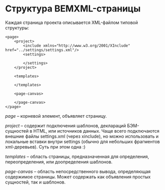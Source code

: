 Структура BEMXML-страницы
=========

Каждая страница проекта описывается XML-файлом типовой структуры:

```
<page>
	<project>
		<include xmlns="http://www.w3.org/2001/XInclude" href="../settings/settings.xml"/>
		<settings>

		</settings>
	</project>

	<templates>

	</templates>

	<page-canvas>

	</page-canvas>
</page>
```

*page* – корневой элемент, объявляет страницу.

*project* – содержит подключения шаблонов, деклараций БЭМ-сущностей в HTML, или источников данных.
Чаще всего подключаются внешние файлы settings.xml (через xinclude), но можно использовать и локальные вставки внутри settings
(обычно для небольших фрагментов xml-деревьев). Суть при этом одна :)

*templates* – область страницы, предназначенная для определения, переопределения, или доопределения шаблонов.

*page-canvas* – область непосредственного вывода, определяющая содержимое страницы.
Может содержать как объявления простых сущностей, так и шаблонов.

